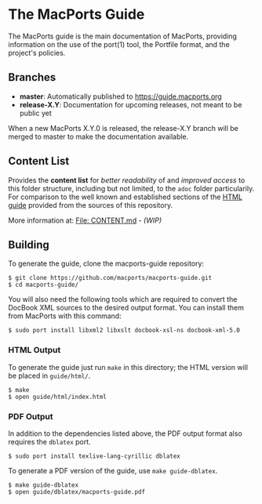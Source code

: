 # The MacPorts Guide

The MacPorts guide is the main documentation of MacPorts, providing information
on the use of the port(1) tool, the Portfile format, and the project's
policies.

## Branches

  * **master**:       Automatically published to https://guide.macports.org
  * **release-X.Y**:  Documentation for upcoming releases, not meant to be public yet

When a new MacPorts X.Y.0 is released, the release-X.Y branch will be merged to
master to make the documentation available.

## Content List

Provides the **content list** for _better readability_ of and _improved access_ to this folder 
structure, including but not limited, to the  `adoc` folder particularily. For comparison to the 
well known and established sections of the [HTML guide](https://guide.macports.org) provided
from the sources of this repository.

More information at: [File: CONTENT.md](CONTENT.md) - _(WIP)_

## Building

To generate  the guide, clone the macports-guide repository:

```
$ git clone https://github.com/macports/macports-guide.git
$ cd macports-guide/
```

You will also need the following tools which are required to convert the
DocBook XML sources to the desired output format. You can install them from
MacPorts with this command:

```
$ sudo port install libxml2 libxslt docbook-xsl-ns docbook-xml-5.0
```

### HTML Output

To generate the guide just run `make` in this directory; the HTML version will
be placed in `guide/html/`.

```
$ make
$ open guide/html/index.html
```

### PDF Output

In addition to the dependencies listed above, the PDF output format also
requires the `dblatex` port.

```
$ sudo port install texlive-lang-cyrillic dblatex
```

To generate a PDF version of the guide, use `make guide-dblatex`.

```
$ make guide-dblatex
$ open guide/dblatex/macports-guide.pdf
```
